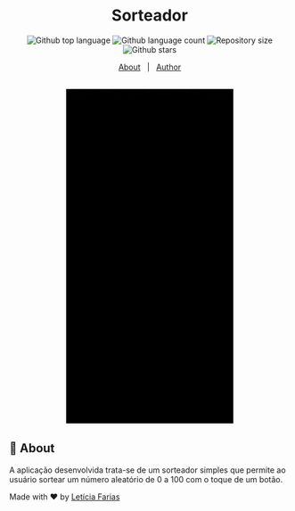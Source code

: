 <h1 align="center">Sorteador</h1>

<p align="center">
  <img alt="Github top language" src="https://img.shields.io/github/languages/top/leticiafarias/sorteador?color=56BEB8">
  <img alt="Github language count" src="https://img.shields.io/github/languages/count/leticiafarias/sorteador?color=56BEB8">
  <img alt="Repository size" src="https://img.shields.io/github/repo-size/leticiafarias/sorteador?color=56BEB8">
  <img alt="Github stars" src="https://img.shields.io/github/stars/leticiafarias/sorteador?color=56BEB8" />
</p>

<!-- Status -->

<!-- <h4 align="center">
	🚧  Sorteador 🚀 Under construction...  🚧
</h4>

<hr> -->

<p align="center">
  <a href="#dart-about">About</a> &#xa0; | &#xa0;
  <a href="https://github.com/leticiafarias" target="_blank">Author</a>
</p>

<br>

<div align="center" id="top"> 
  <img src="./.github/app.gif" alt="Sorteador" width="300px" />
</div>

## :dart: About
A aplicação desenvolvida trata-se de um sorteador simples que permite ao usuário sortear um número aleatório de 0 a 100 com o toque de um botão.

Made with :heart: by <a href="https://github.com/leticiafarias" target="_blank" >Letícia Farias</a>
